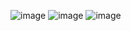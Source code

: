 ![image](https://github.com/user-attachments/assets/c9f298ef-1199-4475-bb49-64e9165e5907)
![image](https://github.com/user-attachments/assets/aadeb874-2128-4552-a971-34f8d57ea4d3)
![image](https://github.com/user-attachments/assets/d743e4b5-752e-4c17-9ec5-5e30f58bea5f)
